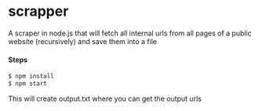 # scrapper
A scraper in node.js that will fetch all internal urls from all pages of a public website (recursively) and save them into a file

#### Steps
```sh
$ npm install
$ npm start
```
This will create output.txt where you can get the output urls